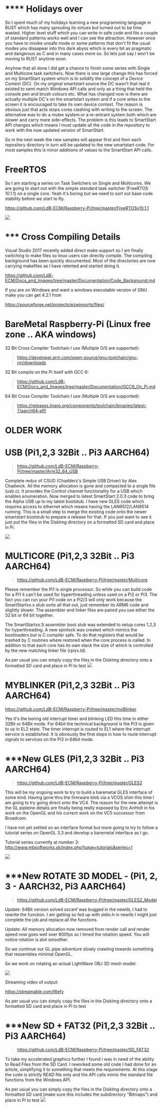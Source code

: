 # **** Holidays over

>
So I spent much of my holidays learning a new programming language in RUST which has many sprouting its virtues but turned out to be time wasted. Higher level stuff which you can write in safe code and fits a couple of standard patterns works well and I can see the attraction. However once you have to invoke unsafe mode or some patterns that don't fit the usual modes you disaapear into this dark abyss which is every bit as pragmatic and dangerous as C and in many cases more so. So lets just say I won't be moving to RUST anytime soon.

Anyhow that all done I did get a chance to finish some series with Single and Multicore task switchers. Now there is one large change this has forced on my SmartStart system which is to solidify the concept of a Device Context (DC). On my original smartstart source the DC wasn't that real it existed to semi match Windows API calls and only as a thing that held the console pen and brush colours etc. What has changed now is there are actually multiple DC's on the smartstart system and if a core wites to the screen it is encouraged to take its own device context. The reason is obvious just that acts stops cores clashing with writing to the screen. The alternative was to do a mutex system or a re-entrant system both which are slower and carry more side-effects. The problem is this leads to SmartStart API changes which means I must update all the code in the repository to work with the now updated version of SmartStart.

So in the next week the new samples will appear first and then each repository directory in turn will be updated to the new smartstart code. For most samples this is minor additions of values to the SmartStart API calls. 

>
# FreeRTOS
So I am starting a series on Task Switchers on Single and Multicores. We are going to start out with the simple standard task switcher (FreeRTOS 10.1.1) on a single core. Yeah it's boring but we need to sort out base code stability before we start to fly.
>
https://github.com/LdB-ECM/Raspberry-Pi/tree/master/FreeRTOSv10.1.1
>
![](https://github.com/LdB-ECM/Docs_and_Images/blob/master/Images/FreeRTOS.jpg?raw=true)
>

# *** Cross Compiling Details
Visual Studio 2017 recently added direct make support so I am finally switching to make files so linux users can directly compile. The compiling background has been quickly documented. Most of the directories are now carrying makefiles as I have relented and started doing it.
>
https://github.com/LdB-ECM/Docs_and_Images/tree/master/Documentation/Code_Background.md
>
If you are on Windows and want a windows executable version of GNU make you can get 4.2.1 from
>
https://sourceforge.net/projects/ezwinports/files/
>
# BareMetal Raspberry-Pi (Linux free zone .. AKA windows)

32 Bit Cross Compiler Toolchain I use (Multiple O/S are supported):
>https://developer.arm.com/open-source/gnu-toolchain/gnu-rm/downloads
>
32 Bit compile on the Pi itself with GCC 6: 
>https://github.com/LdB-ECM/Docs_and_Images/tree/master/Documentation/GCC6_On_Pi.md
>
64 Bit Cross Compiler Toolchain I use (Multiple O/S are supported):
>https://releases.linaro.org/components/toolchain/binaries/latest-7/aarch64-elf/
>
# OLDER WORK
>
# USB (Pi1,2,3 32Bit .. Pi3 AARCH64)
>https://github.com/LdB-ECM/Raspberry-Pi/tree/master/Arm32_64_USB
>
Complete redux of CSUD (Chadderz's Simple USB Driver) by Alex Chadwick. All the memory allocation is gone and compacted to a single file (usb.c). It provides the Control channel functionality for a USB which enables enumeration. Now merged to latest SmartStart 2.0.3 code to bring the Alpha USB up to my latest bootstub. I have new GLES code which requires access to ethernet which means having the LAN9512/LAN9514 running. This is a small step to merge the existing code onto the newer smartstart bootstub to prepare a release for that. 
If you just want to see it just put the files in the DiskImg directory on a formatted SD card and place in Pi.
>

![](https://github.com/LdB-ECM/Docs_and_Images/blob/master/Images/USB64_alpha.jpg)
>
# MULTICORE (Pi1,2,3 32Bit .. Pi3 AARCH64)
>https://github.com/LdB-ECM/Raspberry-Pi/tree/master/Multicore
>
Please remember the Pi1 is single processor. So while you can build code for a Pi1 it can't be used for hyperthreading unless used on a Pi2 or Pi3. The fact you can run your Pi1 code on a Pi2/3 will only work because the SmartStartxx.s stub sorts all that out, just remember its ARM6 code and slightly slower. The assembler and linker files are paired you use either the 32 bit or 64 bit together.
>
The SmartStartxx.S assembler boot stub was extended to setup cores 1,2,3 for hyperthreading. A new spinlock was created which mimics the bootloaders but is C compiler safe. To do that registers that would be trashed by C routines where restored when the core process is called. In addition to that each core has its own stack the size of which is controlled by the new matching linker file (rpixx.ld).
>
As per usual you can simply copy the files in the DiskImg directory onto a formatted SD card and place in Pi to test 
![](https://github.com/LdB-ECM/Docs_and_Images/blob/master/Images/Multicore.jpg?raw=true)
# MYBLINKER (Pi1,2,3 32Bit .. Pi3 AARCH64)
https://github.com/LdB-ECM/Raspberry-Pi/tree/master/myBlinker
>
Yes it's the boring old interrupt timer and blinking LED this time in either 32Bit or 64Bit mode. For 64bit the technical background is the Pi3 is given to us in EL2 state. The timer interrupt is routed to EL1 where the interrupt service is established. It is obviously the first steps in how to route interrupt signals to services on the Pi3 in 64bit mode. 

# ***New GLES (Pi1,2,3 32Bit .. Pi3 AARCH64)
>https://github.com/LdB-ECM/Raspberry-Pi/tree/master/GLES2
>
This will be my ongoing work to try to build a baremetal GLES interface of some kind. Having gone thru the firmware blob via a VCOS shim this time I am going to try going direct onto the VC4. The reason for the new attempt is the GL pipleine details are finally being really exposed by Eric AnHolt in his work on the OpenGL and his current work on the VC5 successor from Broadcom.
>
I have not yet settled on an interface format but more going to try to follow a tutorial series on OpenGL 3.3 and develop a baremetal interface as I go.
>
Tutorial series currently at number 3: http://www.mbsoftworks.sk/index.php?page=tutorials&series=1
>
![](https://github.com/LdB-ECM/Docs_and_Images/blob/master/Images/GL_code2.jpg?raw=true)
>
# ***New ROTATE 3D MODEL - (Pi1, 2, 3 - AARCH32, Pi3 AARCH64)
>https://github.com/LdB-ECM/Raspberry-Pi/tree/master/GLES2_Model
>
Update: 64Bit version solved sscanf was bugged in the newlib, I had to rewrite the function. I am getting so fed up with stdio.h in newlib I might just complete the job and replace all the functions.
>
Update: All memory allocation now removed from render call and render speed now goes well over 800fps so I timed the rotation speed. You will notice rotation is alot smoother.
>
So we continue our GL pipe adventure slowly crawling towards something that ressembles minimal OpenGL.
>
So we work on rotating an actual LightWave OBJ 3D mesh model:
>
![](https://github.com/LdB-ECM/Docs_and_Images/blob/master/Images/biplane.jpg?raw=true)

Streaming video of output:
>
https://streamable.com/t6efv
>
As per usual you can simply copy the files in the DiskImg directory onto a formatted SD card and place in Pi to test 

>
# ***New SD + FAT32 (Pi1,2,3 32Bit .. Pi3 AARCH64)
>https://github.com/LdB-ECM/Raspberry-Pi/tree/master/SD_FAT32
>
To take my accelerated graphics further I found I was in need of the ability to Read Files from the SD Card. I reworked some old code I had done for an article, simplifying it to something that meets the requirements. At this stage the code is strictly READ file only and the API calls mimic the standard file functions from the Windows API.
>
As per usual you can simply copy the files in the DiskImg directory onto a formatted SD card (make sure this includes the subdirectory "Bitmaps") and place in Pi to test 
![](https://github.com/LdB-ECM/Docs_and_Images/blob/master/Images/SD_FAT32.jpg?raw=true)

